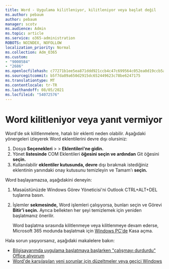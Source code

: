 ```yaml
---
title: Word - Uygulama kilitleniyor, kilitleniyor veya başlat değil
ms.author: pebaum
author: pebaum
manager: scotv
ms.audience: Admin
ms.topic: article
ms.service: o365-administration
ROBOTS: NOINDEX, NOFOLLOW
localization_priority: Normal
ms.collection: Adm_O365
ms.custom:
- "9000584"
- "2686"
ms.openlocfilehash: c77271b1ee5ea871ddd921ccb4c47c699564c052ea0d19ccb5aabec2cfb5edc3
ms.sourcegitcommit: b5f7da89a650d2915dc652449623c78be6247175
ms.translationtype: MT
ms.contentlocale: tr-TR
ms.lasthandoff: 08/05/2021
ms.locfileid: "54072576"
---
```

# <a name="word-crashes-or-doesnt-respond"></a>Word kilitleniyor veya yanıt vermiyor

Word'de sık kilitlenmelere, hatalı bir eklenti neden olabilir. Aşağıdaki yönergeleri izleyerek Word eklentilerini devre dışı olursiniz:

1. Dosya **Seçenekleri**  >    >  **Eklentileri'ne gidin.**
2. Yönet **listesinde** COM Eklentileri **öğesini seçin ve ardından** Git öğesini **seçin.**
3. Kullanılabilir **eklentiler kutusunda, devre** dışı bırakmak istediğiniz eklentinin yanındaki onay kutusunu temizleyin ve Tamam'ı **seçin.**

Word başlayamazsa, aşağıdakini deneyin:

1.   Masaüstünüzde Windows Görev Yöneticisi'ni Outlook CTRL+ALT+DEL tuşlarına basın. 
2. İşlemler **sekmesinde,** Word işlemleri çalışıyorsa, bunları seçin ve Görevi **Bitir'i seçin.** Ayrıca bellekten her şeyi temizlemek için yeniden başlatmanız önerilir.

    Word başlatma sırasında kilitlenmeye veya kilitlenmeye devam ederse, Microsoft 365 modunda başlatmak için [Windows PC'de](https://support.office.com/article/Open-Office-apps-in-safe-mode-on-a-Windows-PC-dedf944a-5f4b-4afb-a453-528af4f7ac72) Kasa açma.

Hala sorun yaşıyorsanız, aşağıdaki makalelere bakın: 
- [Bilgisayarımda uygulama başlatmaya başlarken "çalışmayı durdurdu" Office alıyorum](https://support.office.com/article/52bd7985-4e99-4a35-84c8-2d9b8301a2fa)
- [Word'de karşılaşılan yeni sorunlar için düzeltmeler veya geçici Windows](https://support.office.com/article/bf6bf17c-2807-4871-83ce-e337ae8f0b86)